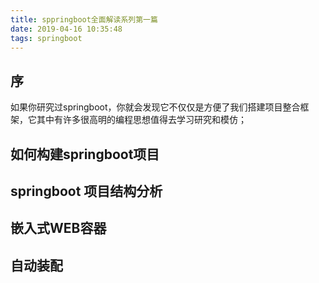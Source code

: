 ```yaml
---
title: sppringboot全面解读系列第一篇
date: 2019-04-16 10:35:48
tags: springboot
---
```


## 序

如果你研究过springboot，你就会发现它不仅仅是方便了我们搭建项目整合框架，它其中有许多很高明的编程思想值得去学习研究和模仿；

## 如何构建springboot项目

## springboot 项目结构分析

## 嵌入式WEB容器

## 自动装配 



